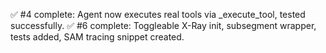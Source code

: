 ✅ #4 complete: Agent now executes real tools via _execute_tool, tested successfully.
✅ #6 complete: Toggleable X-Ray init, subsegment wrapper, tests added, SAM tracing snippet created.
